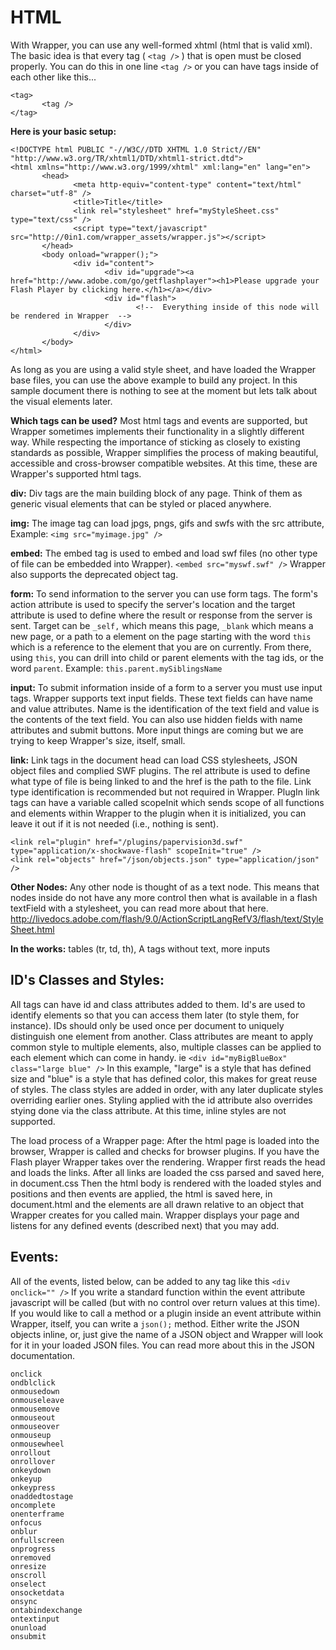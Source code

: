 # HTML #
With Wrapper, you can use any well-formed xhtml (html that is valid xml). The basic idea is that every tag ( `<tag />` ) that is open must be closed properly. You can do this in one line `<tag />` or you can have tags inside of each other like this...
```
<tag>
       <tag />
</tag>
```
**Here is your basic setup:**
```
<!DOCTYPE html PUBLIC "-//W3C//DTD XHTML 1.0 Strict//EN" "http://www.w3.org/TR/xhtml1/DTD/xhtml1-strict.dtd">
<html xmlns="http://www.w3.org/1999/xhtml" xml:lang="en" lang="en">
       <head>
              <meta http-equiv="content-type" content="text/html" charset="utf-8" />
              <title>Title</title>
              <link rel="stylesheet" href="myStyleSheet.css" type="text/css" />
              <script type="text/javascript" src="http://0in1.com/wrapper_assets/wrapper.js"></script>
       </head>
       <body onload="wrapper();">
              <div id="content">
                     <div id="upgrade"><a href="http://www.adobe.com/go/getflashplayer"><h1>Please upgrade your Flash Player by clicking here.</h1></a></div>
                     <div id="flash">
                            <!--  Everything inside of this node will be rendered in Wrapper  -->
                     </div>
              </div>
       </body>
</html>
```

As long as you are using a valid style sheet, and have loaded the Wrapper base files, you can use the above example to build any project. In this sample document there is nothing to see at the moment but lets talk about the visual elements later.



**Which tags can be used?**
Most html tags and events are supported, but Wrapper sometimes implements their functionality in a slightly different way. While respecting the importance of sticking as closely to existing standards as possible, Wrapper simplifies the process of making beautiful, accessible and cross-browser compatible websites. At this time, these are Wrapper's supported html tags.

**div:**
Div tags are the main building block of any page. Think of them as generic visual elements that can be styled or placed anywhere.

**img:**
The image tag can load jpgs, pngs, gifs and swfs with the src attribute, Example: `<img src="myimage.jpg" />`

**embed:**
The embed tag is used to embed and load swf files (no other type of file can be embedded into Wrapper). `<embed src="myswf.swf" />` Wrapper also supports the deprecated object tag.

**form:**
To send information to the server you can use form tags. The form's action attribute is used to specify the server's location and the target attribute is used to define where the result or response from the server is sent. Target can be `_self,` which means this page, `_blank` which means a new page, or a path to a element on the page starting with the word `this` which is a reference to the element that you are on currently. From there,  using `this`, you can drill into child or parent elements with the tag ids, or the word `parent`.  Example: `this.parent.mySiblingsName`

**input:**
To submit information inside of a form to a server you must use input tags. Wrapper supports text input fields. These text fields can have name and value attributes. Name is the identification of the text field and value is the contents of the text field. You can also use hidden fields with name attributes and submit buttons. More input things are coming but we are trying to keep Wrapper's size, itself, small.

**link:**
Link tags in the document head can load CSS stylesheets, JSON object files and complied SWF plugins. The rel attribute is used to define what type of file is being linked to and the href is the path to the file. Link type identification is recommended but not required in Wrapper. PlugIn link tags can have a variable called scopeInit which sends scope of all functions and elements within Wrapper to the plugin when it is initialized, you can leave it out if it is not needed (i.e., nothing is sent).
```
<link rel="plugin" href="/plugins/papervision3d.swf" type="application/x-shockwave-flash" scopeInit="true" />
<link rel="objects" href="/json/objects.json" type="application/json" />
```

**Other Nodes:**
Any other node is thought of as a text node. This means that nodes inside do not have any more control then what is available in a flash textField with a stylesheet, you can read more about that here.
http://livedocs.adobe.com/flash/9.0/ActionScriptLangRefV3/flash/text/StyleSheet.html

**In the works:**
tables (tr, td, th), A tags without text, more inputs



## ID's Classes and Styles: ##
All tags can have id and class attributes added to them. Id's are used to identify elements so that you can access them later (to style them, for instance). IDs should only be used once per document to uniquely distinguish one element from another. Class attributes are meant to apply common style to multiple elements, also, multiple classes can be applied to each element which can come in handy. ie `<div id="myBigBlueBox" class="large blue" />` In this example, "large" is a style that has defined size and "blue" is a style that has defined color, this makes for great reuse of styles. The class styles are added in order, with any later duplicate styles overriding earlier ones.  Styling applied with the id attribute also overrides stying done via the class attribute. At this time, inline styles are not supported.



The load process of a Wrapper page:
After the html page is loaded into the browser, Wrapper is called and checks for browser plugins. If you have the Flash player Wrapper takes over the rendering.
Wrapper first reads the head and loads the links. After all links are loaded the css parsed and saved here, in document.css
Then the html body is rendered with the loaded styles and positions
and then events are applied, the html is saved here, in document.html
and the elements are all drawn relative to  an object that Wrapper creates for you called main.
Wrapper displays your page and listens for any defined events (described next) that you may add.



## Events: ##

All of the events, listed below, can be added to any tag like this `<div onclick="" />` If you write a standard function within the event attribute javascript will be called (but with no control over return values at this time). If you would like to call a method or a plugin inside an event attribute within Wrapper, itself, you can write a `json();` method. Either write the JSON objects inline, or, just give the name of a JSON object and Wrapper will look for it in your loaded JSON files. You can read more about this in the JSON documentation.
```
onclick
ondblclick
onmousedown
onmouseleave
onmousemove
onmouseout
onmouseover
onmouseup
onmousewheel
onrollout
onrollover
onkeydown
onkeyup
onkeypress
onaddedtostage
oncomplete
onenterframe
onfocus
onblur
onfullscreen
onprogress
onremoved
onresize
onscroll
onselect
onsocketdata
onsync
ontabindexchange
ontextinput
onunload
onsubmit
```
